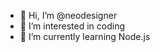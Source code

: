 - 👋 Hi, I’m @neodesigner
- 👀 I’m interested in coding
- 🌱 I’m currently learning Node.js

<!---
neodesigner/neodesigner is a ✨ special ✨ repository because its `README.md` (this file) appears on your GitHub profile.
You can click the Preview link to take a look at your changes.
--->
